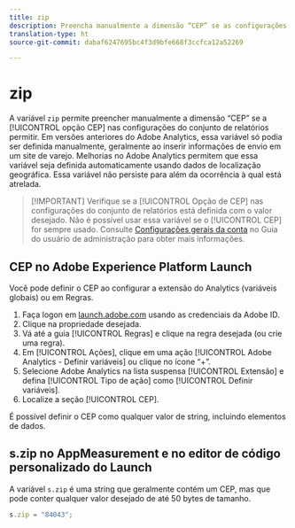 ```yaml
---
title: zip
description: Preencha manualmente a dimensão “CEP” se as configurações do conjunto de relatórios permitirem.
translation-type: ht
source-git-commit: dabaf6247695bc4f3d9bfe668f3ccfca12a52269

---
```



# zip

A variável `zip` permite preencher manualmente a dimensão “CEP” se a [!UICONTROL opção CEP] nas configurações do conjunto de relatórios permitir. Em versões anteriores do Adobe Analytics, essa variável só podia ser definida manualmente, geralmente ao inserir informações de envio em um site de varejo. Melhorias no Adobe Analytics permitem que essa variável seja definida automaticamente usando dados de localização geográfica. Essa variável não persiste para além da ocorrência à qual está atrelada.

>[!IMPORTANT] Verifique se a [!UICONTROL Opção de CEP] nas configurações do conjunto de relatórios está definida com o valor desejado. Não é possível usar essa variável se o [!UICONTROL CEP] for sempre usado. Consulte [Configurações gerais da conta](/help/admin/admin/general-acct-settings-admin.md) no Guia do usuário de administração para obter mais informações.

## CEP no Adobe Experience Platform Launch

Você pode definir o CEP ao configurar a extensão do Analytics (variáveis globais) ou em Regras.

1. Faça logon em [launch.adobe.com](https://launch.adobe.com) usando as credenciais da Adobe ID.
2. Clique na propriedade desejada.
3. Vá até a guia [!UICONTROL Regras] e clique na regra desejada (ou crie uma regra).
4. Em [!UICONTROL Ações], clique em uma ação [!UICONTROL Adobe Analytics - Definir variáveis] ou clique no ícone “+”.
5. Selecione Adobe Analytics na lista suspensa [!UICONTROL Extensão] e defina [!UICONTROL Tipo de ação] como [!UICONTROL Definir variáveis].
6. Localize a seção [!UICONTROL CEP].

É possível definir o CEP como qualquer valor de string, incluindo elementos de dados.

## s.zip no AppMeasurement e no editor de código personalizado do Launch

A variável `s.zip` é uma string que geralmente contém um CEP, mas que pode conter qualquer valor desejado de até 50 bytes de tamanho.

```js
s.zip = "84043";
```
